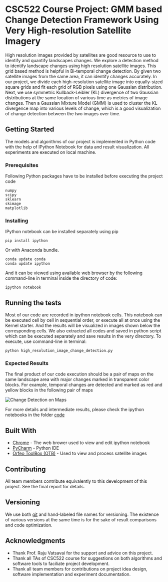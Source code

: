 # CSC522 Course Project: GMM based Change Detection Framework Using Very High-resolution Satellite Imagery


High resolution images provided by satellites are good resource to use to identify and quantify landscapes changes. We explore a detection method to identify landscape changes using high resolution satellite images. This grid based method is helpful in Bi-temporal change detection. By given two satellite images from the same area, it can identify changes accurately. In our project, we divide each high-resolution satellite image into equally-sized square grids and fit each grid of RGB pixels using one Gaussian distribution. Next, we use symmetric Kullback-Leibler (KL) divergence of two Gaussian distributions at the same location of various time as metrics of image changes. Then a Gaussian Mixture Model (GMM) is used to cluster the KL divergence map into various levels of change, which is a good visualization of change detection between the two images over time.

## Getting Started

The models and algorithms of our project is implemented in Python code with the help of IPython Notebook for data and result visualization. All experiments are executed on local machine.

### Prerequisites

Following Python packages have to be installed before executing the project code

```
numpy
scipy
sklearn
skimage
matplotlib
```

### Installing

IPython notebook can be installed separately using pip 

```
pip install ipython
```

Or with Anaconda bundle.

```
conda update conda
conda update ipython
```

And it can be viewed using available web browser by the following command-line in terminal inside the directory of code:

```
ipython notebook
```

## Running the tests

Most of our code are recorded in ipython notebook cells. This notebook can be executed cell by cell in sequential order, or execute all at once using the Kernel starter. And the results will be visualized in images shown below the corresponding cells. We also extracted all codes and saved in python script which can be executed separately and save results in the very directory. To execute, use command-line in terminal:

```
python high_resolution_image_change_detection.py
```

### Expected Results

The final product of our code execution should be a pair of maps on the same landscape area with major changes marked in transparent color blocks. For example, temporal changes are detected and marked as red and yellow blocks in the following pair of maps

![Change Detection on Maps](https://github.com/jerry-shijieli/CSC522_GMM_on_Satellite_Image_Change_Detection/blob/master/result/change%20detection.png)

For more details and intermediate results, please check the ipython notebooks in the folder [code](https://github.com/jerry-shijieli/CSC522_GMM_on_Satellite_Image_Change_Detection/tree/master/code)

## Built With

* [Chrome](https://www.google.com/chrome/browser/desktop/) - The web brower used to view and edit ipython notebook
* [PyCharm](https://www.jetbrains.com/pycharm/) - Python IDE
* [Orfeo ToolBox (OTB)](https://www.orfeo-toolbox.org/CookBook/index_TOC.html) - Used to view and process satellite images

## Contributing

All team members contribute equivalently to this development of this project. See the final report for details.

## Versioning

We use both [git](https://git-scm.com) and hand-labeled file names for versioning. The existence of various versions at the same time is for the sake of result comparisons and code optimization.

<!---## Authors

* **Shijie Li**  *(email: sli41@ncsu.edu)* 
* **Tianpei Xia**  *(email: txia4@ncsu.edu)* 
* **Jingjuan Deng**  *(email: jdeng8@ncsu.edu)* 
* **Zhiren Lu**  *(email: nzlu@ncsu.edu)* 
* **Zifan Nan**  *(email: znan@ncsu.edu)* 
* **Rui Liu**  *(email: rliu13@ncsu.edu)* 
-->

## Acknowledgments

* Thank Prof. Raju Vatsavai for the support and advice on this project.
* Thank all TAs of CSC522 course for suggestions on both algorithms and software tools to faciliate project development.
* Thank all team members for contributions on project idea design, software implementation and experiment documentation.

